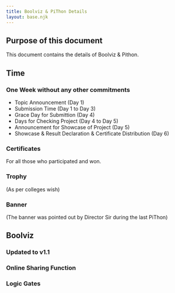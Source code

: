```yaml
---
title: Boolviz & PiThon Details
layout: base.njk
---
```


## Purpose of this document
This document contains the details of Boolviz & Pithon.

## Time
### One Week without any other commitments
- Topic Announcement (Day 1)
- Submission Time (Day 1 to Day 3)
- Grace Day for Submittion (Day 4)
- Days for Checking Project (Day 4 to Day 5)
- Announcement for Showcase of Project (Day 5)
- Showcase & Result Declaration & Certificate Distribution (Day 6)
### Certificates
For all those who participated and won.
### Trophy
(As per colleges wish)
### Banner
(The banner was pointed out by Director Sir during the last PiThon)

## Boolviz
### Updated to v1.1
### Online Sharing Function
### Logic Gates
